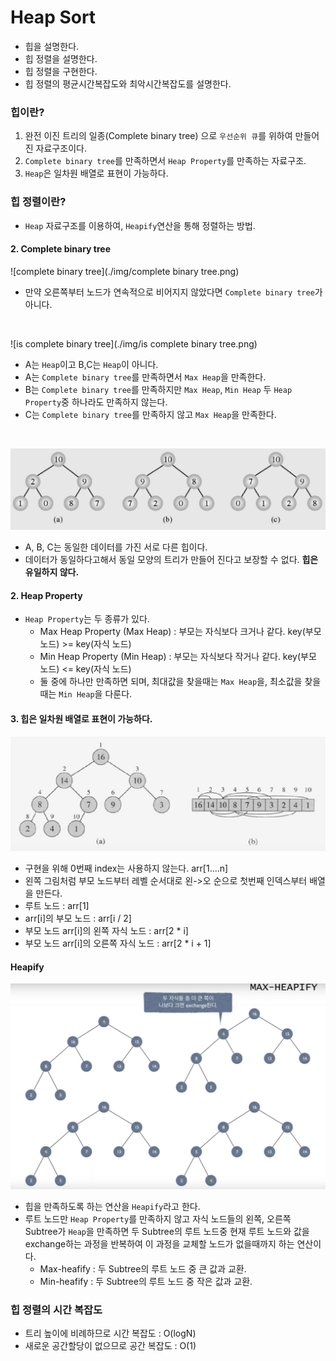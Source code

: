 # Heap Sort
- 힙을 설명한다.
- 힙 정렬을 설명한다.
- 힙 정렬을 구현한다.
- 힙 정렬의 평균시간복잡도와 최악시간복잡도를 설명한다. 

### 힙이란?
1. 완전 이진 트리의 일종(Complete binary tree) 으로 `우선순위 큐`를 위하여 만들어진 자료구조이다.
2. `Complete binary tree`를 만족하면서 `Heap Property`를 만족하는 자료구조.
3. `Heap`은 일차원 배열로 표현이 가능하다.

### 힙 정렬이란?
- `Heap` 자료구조를 이용하여, `Heapify`연산을 통해 정렬하는 방법.

#### 2. Complete binary tree
![complete binary tree](./img/complete binary tree.png)
- 만약 오른쪽부터 노드가 연속적으로 비어지지 않았다면 `Complete binary tree`가 아니다.

<br>

![is complete binary tree](./img/is complete binary tree.png)
- A는 `Heap`이고 B,C는 `Heap`이 아니다.
- A는 `Complete binary tree`를 만족하면서 `Max Heap`을 만족한다.
- B는 `Complete binary tree`를 만족하지만 `Max Heap`, `Min Heap` 두 `Heap Property`중 하나라도 만족하지 않는다.
- C는 `Complete binary tree`를 만족하지 않고 `Max Heap`을 만족한다.

<br>

![heaps](./img/heaps.png)
- A, B, C는 동일한 데이터를 가진 서로 다른 힙이다.
- 데이터가 동일하다고해서 동일 모양의 트리가 만들어 진다고 보장할 수 없다. **힙은 유일하지 않다.**

#### 2. Heap Property
- `Heap Property`는 두 종류가 있다.
    - Max Heap Property (Max Heap) : 부모는 자식보다 크거나 같다. key(부모 노드) >= key(자식 노드)
    - Min Heap Property (Min Heap) : 부모는 자식보다 작거나 같다. key(부모 노드) <= key(자식 노드)
    - 둘 중에 하나만 만족하면 되며, 최대값을 찾을때는 `Max Heap`을, 최소값을 찾을때는 `Min Heap`을 다룬다.

#### 3. 힙은 일차원 배열로 표현이 가능하다.
![array](./img/array.png)     
- 구현을 위해 0번째 index는 사용하지 않는다. arr[1....n]
- 왼쪽 그림처럼 부모 노드부터 레벨 순서대로 왼->오 순으로 첫번째 인덱스부터 배열을 만든다.
- 루트 노드 : arr[1]
- arr[i]의 부모 노드 : arr[i / 2]                                           
- 부모 노드 arr[i]의 왼쪽 자식 노드 : arr[2 * i]                                           
- 부모 노드 arr[i]의 오른쪽 자식 노드 : arr[2 * i + 1]
                                          
#### Heapify
![max-heapify](./img/max-heapify.png)     
- 힙을 만족하도록 하는 연산을 `Heapify`라고 한다.
- 루트 노드만 `Heap Property`를 만족하지 않고 자식 노드들의 왼쪽, 오른쪽 Subtree가 `Heap`을 만족하면
두 Subtree의 루트 노드중 현재 루트 노드와 값을 exchange하는 과정을 반복하여 이 과정을 교체할 노드가 없을때까지 하는 연산이다.
    - Max-heafify : 두 Subtree의 루트 노드 중 큰 값과 교환.
    - Min-heafify : 두 Subtree의 루트 노드 중 작은 값과 교환.


### 힙 정렬의 시간 복잡도
- 트리 높이에 비례하므로 시간 복잡도 : O(logN)
- 새로운 공간할당이 없으므로 공간 복잡도 : O(1)